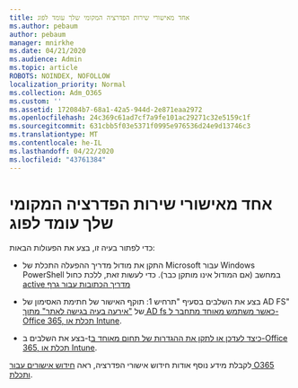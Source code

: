 ```yaml
---
title: אחד מאישורי שירות הפדרציה המקומי שלך עומד לפוג
ms.author: pebaum
author: pebaum
manager: mnirkhe
ms.date: 04/21/2020
ms.audience: Admin
ms.topic: article
ROBOTS: NOINDEX, NOFOLLOW
localization_priority: Normal
ms.collection: Adm_O365
ms.custom: ''
ms.assetid: 172084b7-68a1-42a5-944d-2e871eaa2972
ms.openlocfilehash: 24c369c61ad7cf7a9fe101ac29271c32e5159c1f
ms.sourcegitcommit: 631cbb5f03e5371f0995e976536d24e9d13746c3
ms.translationtype: MT
ms.contentlocale: he-IL
ms.lasthandoff: 04/22/2020
ms.locfileid: "43761384"
---
```

# <a name="one-of-your-on-premises-federation-service-certificates-is-expiring"></a>אחד מאישורי שירות הפדרציה המקומי שלך עומד לפוג

כדי לפתור בעיה זו, בצע את הפעולות הבאות:
  
- התקן את מודול מדריך ההפעלה התכלת של Microsoft עבור Windows PowerShell במחשב (אם המודול אינו מותקן כבר). כדי לעשות זאת, ללכת כחול [active מדריך הכתובות עבור גרף](https://docs.microsoft.com/powershell/azure/active-directory/install-adv2?view=azureadps-2.0)
    
- בצע את השלבים בסעיף "תרחיש 1: תוקף האישור של חתימת האסימון של AD FS" של ["אירעה בעיה בגישה לאתר" מתוך AD fs כאשר משתמש מאוחד מתחבר ל-Office 365, תכלת או Intune](https://support.microsoft.com/help/2713898/there-was-a-problem-accessing-the-site-error-from-ad-fs-when-a-federat).
    
- בצע את השלבים ב-t[כיצד לעדכן או לתקן את ההגדרות של תחום מאוחד ב-Office 365, תכלת או Intune](https://support.microsoft.com/help/2647048/how-to-update-or-repair-the-settings-of-a-federated-domain-in-office-3).
    
לקבלת מידע נוסף אודות חידוש אישורי הפדרציה, ראה [חידוש אישורים עבור O365 ותכלת](https://docs.microsoft.com/azure/active-directory/connect/active-directory-aadconnect-o365-certs).
  

